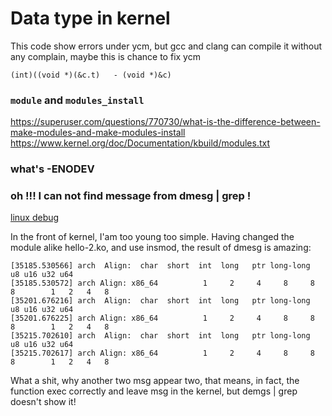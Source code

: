 # Data type in kernel

This code show errors under ycm, but gcc and clang can compile it without any complain, maybe this is chance to fix ycm
```
(int)((void *)(&c.t)   - (void *)&c)
```

### `module` and `modules_install`
https://superuser.com/questions/770730/what-is-the-difference-between-make-modules-and-make-modules-install
https://www.kernel.org/doc/Documentation/kbuild/modules.txt

### what's -ENODEV

### oh !!! I can not find message from dmesg | grep !
[linux debug](https://elinux.org/Debugging_by_printing)

In the front of kernel, I'am too young too simple.
Having changed the module alike hello-2.ko, and use insmod, the result of dmesg is amazing:

```
[35185.530566] arch  Align:  char  short  int  long   ptr long-long  u8 u16 u32 u64
[35185.530572] arch Align: x86_64          1     2     4     8     8     8        1   2   4   8
[35201.676216] arch  Align:  char  short  int  long   ptr long-long  u8 u16 u32 u64
[35201.676225] arch Align: x86_64          1     2     4     8     8     8        1   2   4   8
[35215.702610] arch  Align:  char  short  int  long   ptr long-long  u8 u16 u32 u64
[35215.702617] arch Align: x86_64          1     2     4     8     8     8        1   2   4   8
```
What a shit, why another two msg appear two, that means, in fact, the function exec correctly and leave msg in the kernel, but demgs | grep doesn't show it!
